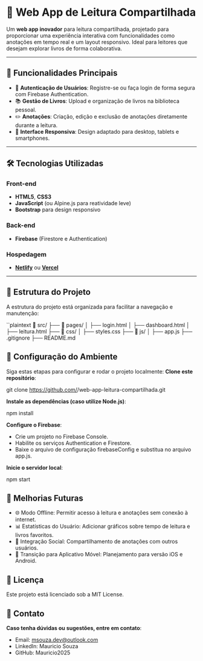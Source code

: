 # 📖 Web App de Leitura Compartilhada

Um **web app inovador** para leitura compartilhada, projetado para proporcionar uma experiência interativa com funcionalidades como anotações em tempo real e um layout responsivo. Ideal para leitores que desejam explorar livros de forma colaborativa.

---

## 🌟 Funcionalidades Principais

- 🔐 **Autenticação de Usuários**: Registre-se ou faça login de forma segura com Firebase Authentication.
- 📚 **Gestão de Livros**: Upload e organização de livros na biblioteca pessoal.
- ✏️ **Anotações**: Criação, edição e exclusão de anotações diretamente durante a leitura.
- 📱 **Interface Responsiva**: Design adaptado para desktop, tablets e smartphones.

---

## 🛠️ Tecnologias Utilizadas

### Front-end
- **HTML5**, **CSS3**
- **JavaScript** (ou Alpine.js para reatividade leve)
- **Bootstrap** para design responsivo

### Back-end
- **Firebase** (Firestore e Authentication)

### Hospedagem
- [**Netlify**](https://netlify.com) ou [**Vercel**](https://vercel.com)

---

## 📂 Estrutura do Projeto

A estrutura do projeto está organizada para facilitar a navegação e manutenção:

``plaintext
📁 src/
├── 📁 pages/
│   ├── login.html
│   ├── dashboard.html
│   ├── leitura.html
├── 📁 css/
│   ├── styles.css
├── 📁 js/
│   ├── app.js
├── .gitignore
├── README.md


## 🚀 Configuração do Ambiente

Siga estas etapas para configurar e rodar o projeto localmente:
**Clone este repositório**:

git clone https://github.com/<seu-usuario>/web-app-leitura-compartilhada.git

**Instale as dependências (caso utilize Node.js)**:

npm install

**Configure o Firebase**:

- Crie um projeto no Firebase Console.
- Habilite os serviços Authentication e Firestore.
- Baixe o arquivo de configuração firebaseConfig e substitua no arquivo app.js.

**Inicie o servidor local**:

npm start


## 🎨 Melhorias Futuras

- 🌐 Modo Offline: Permitir acesso à leitura e anotações sem conexão à internet.
- 📊 Estatísticas do Usuário: Adicionar gráficos sobre tempo de leitura e livros favoritos.
- 🤝 Integração Social: Compartilhamento de anotações com outros usuários.
- 📱 Transição para Aplicativo Móvel: Planejamento para versão iOS e Android.

## 📝 Licença

Este projeto está licenciado sob a MIT License.

## 👥 Contato
**Caso tenha dúvidas ou sugestões, entre em contato**:

- Email: msouza.dev@outlook.com
- LinkedIn: Mauricio Souza
- GitHub: Mauricio2025

